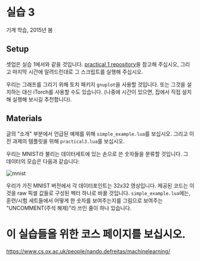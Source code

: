 # 실습 3
기계 학습,  2015년 봄

## Setup
셋업은 실습 1에서와 같을 것입니다. [practical 1 repository](https://github.com/oxford-cs-ml-2015/practical1)을 참고해 주십시오, 그리고 마지막 시간에 알려드린대로 그 스크립트를 실행해 주십시오.

우리는 그래프를 그리기 위해 토치 패키지 `gnuplot`을 사용할 것입니다. 또는 그것을 설치하는 대신 iTorch를 사용할 수도 있습니다. (나중에 시간이 있으면, 집에서 직접 설치해 실행해 보시길 추천합니다).

## Materials
글의 "소개" 부분에서 언급된 예제를 위해 `simple_example.lua`를 보십시오. 그리고 이전 과제의 템플릿을 위해 `practical3.lua`를 보십시오.

우리는 MNIST라 불리는 데이터세트에 있는 손으로 쓴 숫자들을 분류할 것입니다. 그 데이터의 모습은 다음과 같습니다:

![mnist](https://github.com/oxford-cs-ml-2015/practical3/raw/master/mnist.png)

우리가 가진 MNIST 버전에서 각 데이터포인트는 32x32 영상입니다. 제공된 코드는 이것을 raw 픽셀 값들로 구성된 벡터 하나로 바꿀 것입니다. `simple_example.lua`에는, 훈련/시험 세트들에서 어떻게 한 숫자를 보여주는지를 그림으로 보여주는 "UNCOMMENT(주석 해제)"라 쓰인 줄이 하나 있습니다. 

# 이 실습들을 위한 코스 페이지를 보십시오.
<https://www.cs.ox.ac.uk/people/nando.defreitas/machinelearning/>

